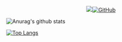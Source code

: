<!-- first row -->
<p align="center">
<a href=""><img src="https://camo.githubusercontent.com/38bf262e2c177202fedef68851784c63dad5bb64/68747470733a2f2f6b6f6d617265762e636f6d2f67687076632f3f757365726e616d653d6172736869616d69646f73"><img alt="GitHub" src="https://img.shields.io/badge/dynamic/json?logo=github&label=GitHub+Followers&labelColor=282c34&color=181717&query=%24.data.totalSubs&url=https%3A%2F%2Fapi.spencerwoo.com%2Fsubstats%2F%3Fsource%3Dgithub%26queryKey%3Darshiamidos&longCache=true">
</a>

![Anurag's github stats](https://github-readme-stats.vercel.app/api?username=itssidhere&count_private=true&show_icons=true&theme=radical&include_all_commits=true)


[![Top Langs](https://github-readme-stats.vercel.app/api/top-langs/?username=itssidhere&langs_count=8&hide=html,css&count_private=true)](https://github.com/anuraghazra/github-readme-stats)
